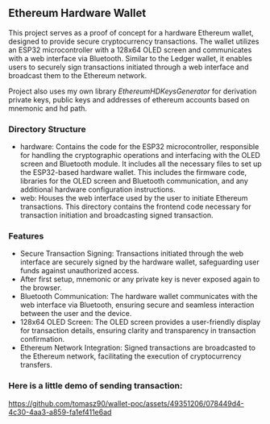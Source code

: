 
## Ethereum Hardware Wallet

This project serves as a proof of concept for a hardware Ethereum wallet, designed to provide secure cryptocurrency transactions. The wallet utilizes an ESP32 microcontroller with a 128x64 OLED screen and communicates with a web interface via Bluetooth. Similar to the Ledger wallet, it enables users to securely sign transactions initiated through a web interface and broadcast them to the Ethereum network.

Project also uses my own library *EthereumHDKeysGenerator* for derivation private keys, public keys and addresses of ethereum accounts based on mnemonic and hd path.

### Directory Structure

- hardware:
  Contains the code for the ESP32 microcontroller, responsible for handling the cryptographic operations and interfacing with the OLED screen and Bluetooth module.
  It includes all the necessary files to set up the ESP32-based hardware wallet. This includes the firmware code, libraries for the OLED screen and Bluetooth communication, and any additional hardware configuration instructions.
- web: Houses the web interface used by the user to initiate Ethereum transactions. This directory contains the frontend code necessary for transaction initiation and broadcasting signed transaction.

### Features

- Secure Transaction Signing: Transactions initiated through the web interface are securely signed by the hardware wallet, safeguarding user funds against unauthorized access.
- After first setup, mnemonic or any private key is never exposed again to the browser.
- Bluetooth Communication: The hardware wallet communicates with the web interface via Bluetooth, ensuring secure and seamless interaction between the user and the device.
- 128x64 OLED Screen: The OLED screen provides a user-friendly display for transaction details, ensuring clarity and transparency in transaction confirmation.
- Ethereum Network Integration: Signed transactions are broadcasted to the Ethereum network, facilitating the execution of cryptocurrency transfers.

### Here is a little demo of sending transaction:

https://github.com/tomasz90/wallet-poc/assets/49351206/078449d4-4c30-4aa3-a859-fa1ef411e6ad

